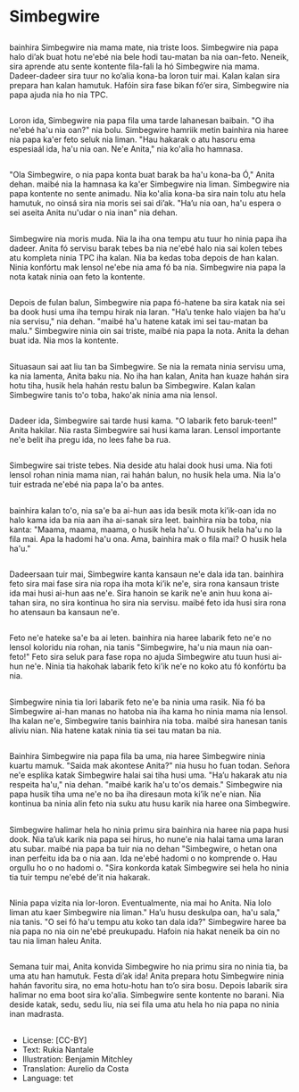 # Simbegwire

##
bainhira Simbegwire nia mama mate, nia triste loos. Simbegwire nia papa halo di’ak buat hotu ne'ebé nia bele hodi tau-matan ba nia oan-feto. Neneik, sira aprende atu sente kontente fila-fali la hó Simbegwire nia mama. Dadeer-dadeer sira tuur no ko’alia kona-ba loron tuir mai. Kalan kalan sira prepara han kalan hamutuk. Hafóin sira fase bikan fó’er sira, Simbegwire nia papa ajuda nia ho nia TPC.

##
Loron ida, Simbegwire nia papa fila uma tarde lahanesan baibain. "O iha ne'ebé ha'u nia oan?" nia bolu. Simbegwire hamriik metin bainhira nia haree nia papa ka'er feto seluk nia liman. "Hau hakarak o atu hasoru ema espesiaál ida, ha'u nia oan. Ne'e Anita," nia ko'alia ho hamnasa.

##
"Ola Simbegwire, o nia papa konta buat barak ba ha'u kona-ba Ó," Anita dehan. maibé nia la hamnasa ka ka'er Simbegwire nia liman. Simbegwire nia papa kontente no sente animadu. Nia ko'alia kona-ba sira nain tolu atu hela hamutuk, no oinsá sira nia moris sei sai di’ak. "Ha’u nia oan, ha'u espera o sei aseita Anita nu'udar o nia inan" nia dehan.

##
Simbegwire nia moris muda. Nia la iha ona tempu atu tuur ho ninia papa iha dadeer. Anita fó servisu barak tebes ba nia ne'ebé halo nia sai kolen tebes atu kompleta ninia TPC iha kalan. Nia ba kedas toba depois de han kalan. Ninia konfórtu mak lensol ne'ebe nia ama fó ba nia. Simbegwire nia papa la nota katak ninia oan feto la kontente.

##
Depois de fulan balun, Simbegwire nia papa fó-hatene ba sira katak nia sei ba dook husi uma iha tempu hirak nia laran. "Ha’u tenke halo viajen ba ha'u nia servisu," nia dehan. "maibé ha'u hatene katak imi sei tau-matan ba malu." Simbegwire ninia oin sai triste, maibé nia papa la nota. Anita la dehan buat ida. Nia mos la kontente.

##
Situasaun sai aat liu tan ba Simbegwire. Se nia la remata ninia servisu uma, ka nia lamenta, Anita baku nia. No iha han kalan, Anita han kuaze hahán sira hotu tiha, husik hela hahán restu balun ba Simbegwire. Kalan kalan Simbegwire tanis to'o toba, hako'ak ninia ama nia lensol.

##
Dadeer ida, Simbegwire sai tarde husi kama. "O labarik feto baruk-teen!" Anita hakilar. Nia rasta Simbegwire sai husi kama laran. Lensol importante ne'e belit iha pregu ida, no lees fahe ba rua.

##
Simbegwire sai triste tebes. Nia deside atu halai dook husi uma. Nia foti lensol rohan ninia mama nian, rai hahán balun, no husik hela uma. Nia la'o tuir estrada ne'ebé nia papa la'o ba antes.

##
bainhira kalan to'o, nia sa'e ba ai-hun aas ida besik mota ki’ik-oan ida no halo kama ida ba nia aan iha ai-sanak sira leet. bainhira nia ba toba, nia kanta: "Maama, maama, maama, o husik hela ha'u. O husik hela ha'u no la fila mai. Apa la hadomi ha'u ona. Ama, bainhira mak o fila mai? O husik hela ha'u."

##
Dadeersaan tuir mai, Simbegwire kanta kansaun ne'e dala ida tan. bainhira feto sira mai fase sira nia ropa iha mota ki’ik ne'e, sira rona kansaun triste ida mai husi ai-hun aas ne'e. Sira hanoin se karik ne'e anin huu kona ai-tahan sira, no sira kontinua ho sira nia servisu. maibé feto ida husi sira rona ho atensaun ba kansaun ne'e.

##
Feto ne'e hateke sa'e ba ai leten. bainhira nia haree labarik feto ne'e no lensol koloridu nia rohan, nia tanis "Simbegwire, ha'u nia maun nia oan-feto!" Feto sira seluk para fase ropa no ajuda Simbegwire atu tuun husi ai-hun ne'e. Ninia tia hakohak labarik feto ki’ik ne'e no koko atu fó konfórtu ba nia.

##
Simbegwire ninia tia lori labarik feto ne'e ba ninia uma rasik. Nia fó ba Simbegwire ai-han manas no hatoba nia iha kama ho ninia mama nia lensol. Iha kalan ne'e, Simbegwire tanis bainhira nia toba. maibé sira hanesan tanis aliviu nian. Nia hatene katak ninia tia sei tau matan ba nia.

##
Bainhira Simbegwire nia papa fila ba uma, nia haree Simbegwire ninia kuartu mamuk. "Saida mak akontese Anita?" nia husu ho fuan todan. Señora ne'e esplika katak Simbegwire halai sai tiha husi uma. "Ha’u hakarak atu nia respeita ha'u," nia dehan. "maibé karik ha'u to'os demais." Simbegwire nia papa husik tiha uma ne'e no ba iha diresaun mota ki’ik ne'e nian. Nia kontinua ba ninia alin feto nia suku atu husu karik nia haree ona Simbegwire.

##
Simbegwire halimar hela ho ninia primu sira bainhira nia haree nia papa husi dook. Nia ta’uk karik nia papa sei hirus, ho nune'e nia halai tama uma laran atu subar. maibé nia papa ba tuir nia no dehan "Simbegwire, o hetan ona inan perfeitu ida ba o nia aan. Ida ne'ebé hadomi o no komprende o. Hau orgullu ho o no hadomi o. "Sira konkorda katak Simbegwire sei hela ho ninia tia tuir tempu ne'ebé de'it nia hakarak.

##
Ninia papa vizita nia lor-loron. Eventualmente, nia mai ho Anita. Nia lolo liman atu kaer Simbegwire nia liman." Ha’u husu deskulpa oan, ha'u sala," nia tanis. "O sei fó ha'u tempu atu koko tan dala ida?" Simbegwire haree ba nia papa no nia oin ne'ebé preukupadu. Hafoin nia hakat neneik ba oin no tau nia liman haleu Anita.

##
Semana tuir mai, Anita konvida Simbegwire ho nia primu sira no ninia tia, ba uma atu han hamutuk. Festa di’ak ida! Anita prepara hotu Simbegwire ninia hahán favoritu sira, no ema hotu-hotu han to’o sira bosu. Depois labarik sira halimar no ema boot sira ko'alia. Simbegwire sente kontente no barani. Nia deside katak, sedu, sedu liu, nia sei fila uma atu hela ho nia papa no ninia inan madrasta.

##
* License: [CC-BY]
* Text: Rukia Nantale
* Illustration: Benjamin Mitchley
* Translation: Aurelio da Costa
* Language: tet
